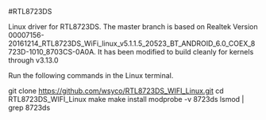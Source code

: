#RTL8723DS

Linux driver for RTL8723DS. The master branch is based on Realtek Version 00007156-20161214_RTL8723DS_WiFi_linux_v5.1.1.5_20523_BT_ANDROID_6.0_COEX_8723D-1010_8703CS-0A0A. It has been modified to build cleanly for kernels through v3.13.0

Run the following commands in the Linux terminal.

git clone https://github.com/wsyco/RTL8723DS_WIFI_Linux.git
cd RTL8723DS_WIFI_Linux
make
make install
modprobe -v 8723ds
lsmod | grep 8723ds
